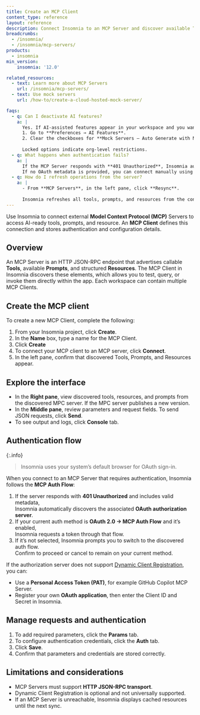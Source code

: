 ```yaml
---
title: Create an MCP Client
content_type: reference
layout: reference
description: Connect Insomnia to an MCP Server and discover available Tools, Prompts, and Resources.
breadcrumbs:
  - /insomnia/
  - /insomnia/mcp-servers/
products:
  - insomnia
min_version:
    insomnia: '12.0'  

related_resources:
  - text: Learn more about MCP Servers
    url: /insomnia/mcp-servers/
  - text: Use mock servers
    url: /how-to/create-a-cloud-hosted-mock-server/

faqs:
  - q: Can I deactivate AI features?
    a: |
      Yes. If AI-assisted features appear in your workspace and you want to turn them off:
      1. Go to **Preferences → AI Features**.  
      2. Clear the checkboxes for **Mock Servers – Auto Generate with Natural Language** or **Git – Recommend Commits & Comments**.  
      
      Locked options indicate org-level restrictions.
  - q: What happens when authentication fails?
    a: |
      If the MCP Server responds with **401 Unauthorized**, Insomnia automatically looks for OAuth metadata and applies the **MCP Auth Flow**.  
      If no OAuth metadata is provided, you can connect manually using a **Personal Access Token (PAT)** or a registered OAuth application.
  - q: How do I refresh operations from the server?
    a: |
      - From **MCP Servers**, in the left pane, click **Resync**.  
      
      Insomnia refreshes all tools, prompts, and resources from the connected MCP Server.  
---
```

Use Insomnia to connect external **Model Context Protocol (MCP)** Servers to access AI-ready tools, prompts, and resource. An **MCP Client** defines this connection and stores authentication and configuration details.

## Overview

An MCP Server is an HTTP JSON-RPC endpoint that advertises callable **Tools**, available **Prompts**, and structured **Resources**. The MCP Client in Insomnia discovers these elements, which allows you to test, query, or invoke them directly within the app. Each workspace can contain multiple MCP Clients.

## Create the MCP client
To create a new MCP Client, complete the following:
1. From your Insomnia project, click **Create**.
2. In the **Name** box, type a name for the MCP Client.
3. Click **Create** 
4. To connect your MCP client to an MCP server, click **Connect**.
5. In the left pane, confirm that discovered Tools, Prompts, and Resources appear.

## Explore the interface
- In the **Right pane**, view discovered tools, resources, and prompts from the discovered MPC server. If the MPC server publishes a new version.
- In the **Middle pane**, review parameters and request fields. To send JSON requests, click **Send**.
- To see output and logs, click **Console** tab.   

## Authentication flow

{:.info}
> Insomnia uses your system’s default browser for OAuth sign-in.

When you connect to an MCP Server that requires authentication, Insomnia follows the **MCP Auth Flow**:

1. If the server responds with **401 Unauthorized** and includes valid metadata,  
   Insomnia automatically discovers the associated **OAuth authorization server**.
2. If your current auth method is **OAuth 2.0 → MCP Auth Flow** and it’s enabled,  
   Insomnia requests a token through that flow.
3. If it’s not selected, Insomnia prompts you to switch to the discovered auth flow.  
   Confirm to proceed or cancel to remain on your current method.

If the authorization server does not support [Dynamic Client Registration](/dev-portal/dynamic-client-registration/), you can:
- Use a **Personal Access Token (PAT)**, for example GitHub Copilot MCP Server.  
- Register your own **OAuth application**, then enter the Client ID and Secret in Insomnia.

## Manage requests and authentication
1. To add required parameters, click the **Params** tab.   
2. To configure authentication credentials, click the **Auth** tab.  
3. Click **Save**.  
4. Confirm that parameters and credentials are stored correctly.

## Limitations and considerations

- MCP Servers must support **HTTP JSON-RPC transport**.  
- Dynamic Client Registration is optional and not universally supported.  
- If an MCP Server is unreachable, Insomnia displays cached resources until the next sync.  

